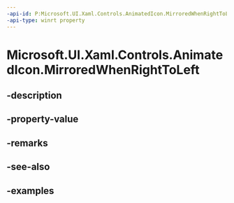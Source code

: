 ```yaml
---
-api-id: P:Microsoft.UI.Xaml.Controls.AnimatedIcon.MirroredWhenRightToLeft
-api-type: winrt property
---
```


# Microsoft.UI.Xaml.Controls.AnimatedIcon.MirroredWhenRightToLeft

<!--
public bool MirroredWhenRightToLeft { get; set; }
-->


## -description

## -property-value

## -remarks

## -see-also

## -examples


